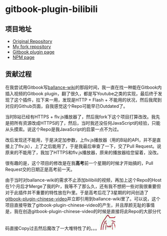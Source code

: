# gitbook-plugin-bilibili

## 项目地址

* [Original Repository](https://github.com/open-course/gitbook-plugin-bilibili)
* [My fork repository](https://github.com/yyc12345/gitbook-plugin-bilibili)
* [Gitbook plugin page](https://plugins.gitbook.com/plugin/bilibili)
* [NPM page](https://www.npmjs.com/package/gitbook-plugin-bilibili)

## 贡献过程

在我尝试用Gitbook写[ballance-wiki](../ballance-wiki.md)的那段时间，我一直在找一种能在Gitbook内插入视频的Gitbook plugin，翻了很久，都是写Youtube之类的实现，最后终于发现了这个插件，拉下来一用，发现是HTTP + Flash + 不能用的状况，然后我爬到对应的Github页面，自我感觉这个Repo可能早已Outdated了。

当时B站已经有HTTPS + flv.js播放器了，然后我fork下这个项目打算改改。我先是把所有资源改成HTTPS的了，然后，当时我还没任何JavaScript的经验，只能从头摸索。说这个Repo是我JavaScript的启蒙一点不为过。

改后发现还不能用，于是决定加参数，上flv.js播放器（用的B站的API，并不是直接上了flv.js），上了之后能用了，于是我最后审查了一下，交了Pull Request。说原来的不能用了，我加了HTTPS和flv.js播放器，原来的播放器给您留着，没改。

很有趣的是，这个项目的修改是在我**高考**前一个星期的时候才开始搞的，Pull Request交的日期正是高考前一天。

由于当时对ballance-wiki的需求不止添加bilibili的视频，再加上这个Repo的Host在1个月后才Merge了我的Pr，我等不了那么久，还有我不想把一些对我很重要但对于此插件并不重要的特性放在Pr里。于是高考后花了3星期的时间创造了[gitbook-plugin-chinese-video](../programming/gitbook-plugin-chinese-video.md)并立即引用到ballance-wiki里了。可以说，这个项目直接导致了gitbook-plugin-chinese-video的产生，并且厚颜无耻的事情是，我在创造gitbook-plugin-chinese-video的时候是直接将此Repo的大部分代码直接Copy过去然后魔改了一大堆特性了的。。。![cannotlook](../assets/emoji/cannotlook.jpg)